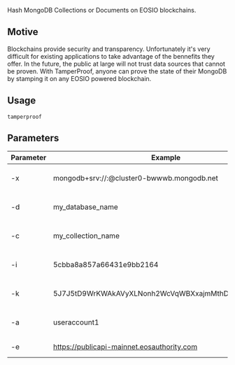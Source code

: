 Hash MongoDB Collections or Documents on EOSIO blockchains.

## Motive
Blockchains provide security and transparency. Unfortunately it's very difficult for existing applications to take advantage of the bennefits they offer. In the future, the public at large will not trust data sources that cannot be proven. With TamperProof, anyone can prove the state of their MongoDB by stamping it on any EOSIO powered blockchain.

## Usage
```
tamperproof
```

## Parameters
| Parameter | Example                                                | Purpose                    | Required |
|-----------|--------------------------------------------------------|----------------------------|----------|
| -x        | mongodb+srv://<user>:<pass>@cluster0-bwwwb.mongodb.net | MongoDB connection string. | YES      |
| -d        | my_database_name                                       | MongoDB database name.     | No       |
| -c        | my_collection_name                                     | MongoDB collection name.   | No       |
| -i        | 5cbba8a857a66431e9bb2164                               | _id for document lookup.   | No       |
| -k        | 5J7J5tD9WrKWAkAVyXLNonh2WcVqWBXxajmMthDPTuJbBksDhyz    | EOSIO private key.         | YES      |
| -a        | useraccount1                                           | EOSIO account name.        | YES      |
| -e        | https://publicapi-mainnet.eosauthority.com             | EOSIO http endpoint.       | No       |